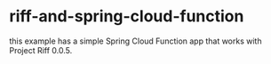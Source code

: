# riff-and-spring-cloud-function
this example has a simple Spring Cloud Function app that works with Project Riff 0.0.5.
